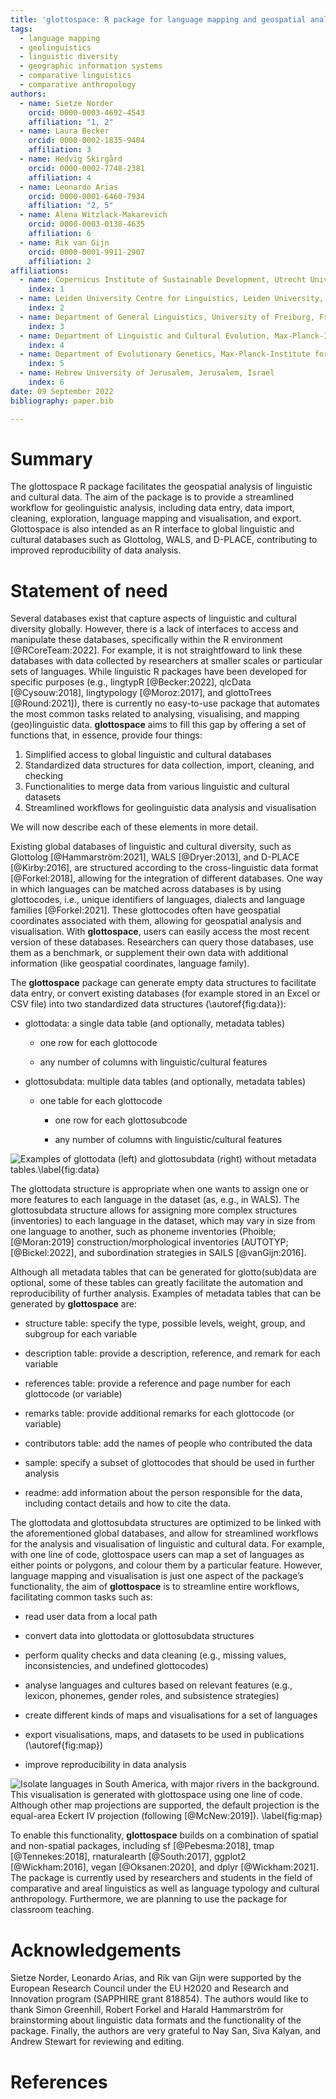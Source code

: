 ```yaml
---
title: 'glottospace: R package for language mapping and geospatial analysis of linguistic and cultural data'
tags:
  - language mapping
  - geolinguistics
  - linguistic diversity
  - geographic information systems
  - comparative linguistics
  - comparative anthropology
authors:
  - name: Sietze Norder
    orcid: 0000-0003-4692-4543
    affiliation: "1, 2"
  - name: Laura Becker
    orcid: 0000-0002-1835-9404
    affiliation: 3
  - name: Hedvig Skirgård
    orcid: 0000-0002-7748-2381
    affiliation: 4
  - name: Leonardo Arias
    orcid: 0000-0001-6460-7934
    affiliation: "2, 5"
  - name: Alena Witzlack-Makarevich
    orcid: 0000-0003-0138-4635 
    affiliation: 6
  - name: Rik van Gijn
    orcid: 0000-0001-9911-2907
    affiliation: 2
affiliations:
  - name: Copernicus Institute of Sustainable Development, Utrecht University, Utrecht, The Netherlands
    index: 1
  - name: Leiden University Centre for Linguistics, Leiden University, Leiden, The Netherlands
    index: 2
  - name: Department of General Linguistics, University of Freiburg, Freiburg im Breisgau, Germany
    index: 3
  - name: Department of Linguistic and Cultural Evolution, Max-Planck-Institute for Evolutionary Anthropology, Leipzig, Germany
    index: 4
  - name: Department of Evolutionary Genetics, Max-Planck-Institute for Evolutionary Anthropology, Leipzig, Germany
    index: 5
  - name: Hebrew University of Jerusalem, Jerusalem, Israel
    index: 6
date: 09 September 2022
bibliography: paper.bib

---
```


# Summary

The glottospace R package facilitates the geospatial analysis of linguistic and cultural data. The aim of the package is to provide a streamlined workflow for geolinguistic analysis, including data entry, data import, cleaning, exploration, language mapping and visualisation, and export. Glottospace is also intended as an R interface to global linguistic and cultural databases such as Glottolog, WALS, and D-PLACE, contributing to improved reproducibility of data analysis.

# Statement of need

Several databases exist that capture aspects of linguistic and cultural diversity globally. However, there is a lack of interfaces to access and manipulate these databases, specifically within the R environment [@RCoreTeam:2022]. For example, it is not straightfoward to link these databases with data collected by researchers at smaller scales or particular sets of languages. While  linguistic R packages have been developed for specific purposes (e.g., lingtypR [@Becker:2022], qlcData [@Cysouw:2018], lingtypology [@Moroz:2017], and glottoTrees [@Round:2021]), there is currently no easy-to-use package that automates the most common tasks related to analysing, visualising, and mapping (geo)linguistic data. **glottospace** aims to fill this gap by offering a set of functions that, in essence, provide four things: 

1.	Simplified access to global linguistic and cultural databases
1.	Standardized data structures for data collection, import, cleaning, and checking
1.	Functionalities to merge data from various linguistic and cultural datasets
1.	Streamlined workflows for geolinguistic data analysis and visualisation

We will now describe each of these elements in more detail.

Existing global databases of linguistic and cultural diversity, such as Glottolog [@Hammarström:2021], WALS [@Dryer:2013], and D-PLACE [@Kirby:2016], are structured according to the cross-linguistic data format [@Forkel:2018], allowing for the integration of different databases. One way in which languages can be matched across databases is by using glottocodes, i.e., unique identifiers of languages, dialects and language families [@Forkel:2021]. These glottocodes often have geospatial coordinates associated with them, allowing for geospatial analysis and visualisation. With **glottospace**, users can easily access the most recent version of these databases. Researchers can query those databases, use them as a benchmark, or supplement their own data with additional information (like geospatial coordinates, language family).  

The **glottospace** package can generate empty data structures to facilitate data entry, or convert existing databases (for example stored in an Excel or CSV file) into two standardized data structures (\autoref{fig:data}): 

  - glottodata: a single data table (and optionally, metadata tables)
  
    - one row for each glottocode
    
    - any number of columns with linguistic/cultural features
    
  - glottosubdata: multiple data tables (and optionally, metadata tables)
  
    - one table for each glottocode
    
      - one row for each glottosubcode
      
      - any number of columns with linguistic/cultural features


![Examples of glottodata (left) and glottosubdata (right) without metadata tables.\label{fig:data}](joss_data.png)

The glottodata structure is appropriate when one wants to assign one or more features to each language in the dataset (as, e.g., in WALS). The glottosubdata structure allows for assigning more complex structures (inventories) to each language in the dataset, which may vary in size from one language to another, such as phoneme inventories (Phoible;  [@Moran:2019] construction/morphological inventories (AUTOTYP; [@Bickel:2022], and subordination strategies in SAILS [@vanGijn:2016]. 

Although all metadata tables that can be generated for glotto(sub)data are optional, some of these tables can greatly facilitate the automation and reproducibility of further analysis. Examples of metadata tables that can be generated by **glottospace** are:

  - structure table: specify the type, possible levels, weight, group, and subgroup for each variable
  
  - description table: provide a description, reference, and remark for each variable
  
  - references table: provide a reference and page number for each glottocode (or variable)
  
  - remarks table: provide additional remarks for each glottocode (or variable)
  
  - contributors table: add the names of people who contributed the data 
  
  - sample: specify a subset of glottocodes that should be used in further analysis
  
  - readme: add information about the person responsible for the data, including contact details and how to cite the data.
  

The glottodata and glottosubdata structures are optimized to be linked with the aforementioned global databases, and allow for streamlined workflows for the analysis and visualisation of linguistic and cultural data. For example, with one line of code, glottospace users can map a set of languages as either points or polygons, and colour them by a particular feature. However, language mapping and visualisation is just one aspect of the package’s functionality, the aim of **glottospace** is to streamline entire workflows, facilitating common tasks such as: 

  -	read user data from a local path
  
  -	convert data into glottodata or glottosubdata structures
  
  -	perform quality checks and data cleaning (e.g., missing values, inconsistencies, and undefined glottocodes)
  
  -	analyse languages and cultures based on relevant features (e.g., lexicon, phonemes, gender roles, and subsistence strategies)
  
  -	create different kinds of maps and visualisations for a set of languages
  
  -	export visualisations, maps, and datasets to be used in publications (\autoref{fig:map})
  
  -	improve reproducibility in data analysis
  

![Isolate languages in South America, with major rivers in the background. This visualisation is generated with **glottospace** using one line of code. Although other map projections are supported, the default projection is the equal-area Eckert IV projection (following [@McNew:2019]).  \label{fig:map}](joss_map.png)

To enable this functionality, **glottospace** builds on a combination of spatial and non-spatial packages, including sf [@Pebesma:2018], tmap [@Tennekes:2018], rnaturalearth [@South:2017], ggplot2 [@Wickham:2016], vegan [@Oksanen:2020], and dplyr [@Wickham:2021]. The package is currently used by researchers and students in the field of comparative and areal linguistics as well as language typology and cultural anthropology. Furthermore, we are planning to use the package for classroom teaching. 

# Acknowledgements
Sietze Norder, Leonardo Arias, and Rik van Gijn were supported by the European Research Council under the EU H2020 and Research and Innovation program (SAPPHIRE grant 818854). The authors would like to thank Simon Greenhill, Robert Forkel and Harald Hammarström for brainstorming about linguistic data formats and the functionality of the package. Finally, the authors are very grateful to Nay San, Siva Kalyan, and Andrew Stewart for reviewing and editing. 

# References

